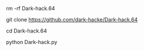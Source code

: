 rm -rf Dark-hack.64

git clone https://github.com/dark-hacke/Dark-hack.64

cd Dark-hack.64

python Dark-hack.py
